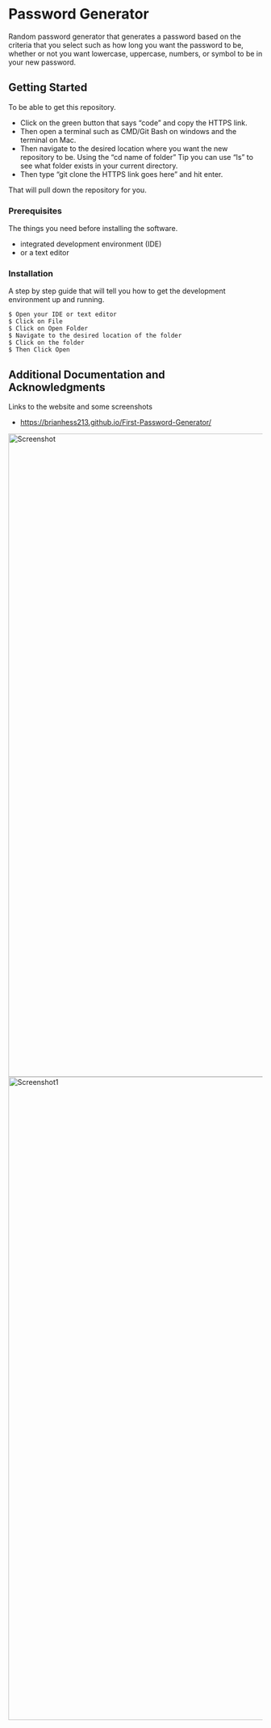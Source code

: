 # Password Generator

Random password generator that generates a password based on the criteria that you select such as how long you want the password to be, whether or not you want lowercase, uppercase, numbers, or symbol to be in your new password.

## Getting Started

To be able to get this repository. 

* Click on the green button that says “code” and copy the HTTPS link. 
* Then open a terminal such as CMD/Git Bash on windows and the terminal on Mac. 
* Then navigate to the desired location where you want the new repository to be. Using the “cd name of folder” Tip you can use “ls” to see what folder exists in your current directory. 
* Then type “git clone the HTTPS link goes here” and hit enter. 

That will pull down the repository for you.

### Prerequisites

The things you need before installing the software.

* integrated development environment (IDE)
* or a text editor

### Installation

A step by step guide that will tell you how to get the development environment up and running.

```
$ Open your IDE or text editor
$ Click on File
$ Click on Open Folder
$ Navigate to the desired location of the folder 
$ Click on the folder
$ Then Click Open
```

## Additional Documentation and Acknowledgments

 Links to the website and some screenshots


* https://brianhess213.github.io/First-Password-Generator/


<img width="1274" alt="Screenshot" src="https://user-images.githubusercontent.com/109031060/182261654-418eea41-54d6-40a4-9e90-a6b5085b5a27.png">
<img width="1274" alt="Screenshot1" src="https://user-images.githubusercontent.com/109031060/182886744-944944eb-4a6f-439e-93e2-67c4cfe5ba2a.png">
